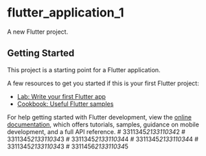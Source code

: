 # flutter_application_1

A new Flutter project.

## Getting Started

This project is a starting point for a Flutter application.

A few resources to get you started if this is your first Flutter project:

- [Lab: Write your first Flutter app](https://docs.flutter.dev/get-started/codelab)
- [Cookbook: Useful Flutter samples](https://docs.flutter.dev/cookbook)

For help getting started with Flutter development, view the
[online documentation](https://docs.flutter.dev/), which offers tutorials,
samples, guidance on mobile development, and a full API reference.
#   3 3 1 1 3 4 5 _ 2 1 3 3 1 1 0 3 4 _ 2  
 #   3 3 1 1 3 4 5 _ 2 1 3 3 1 1 0 3 4 _ 3  
 #   3 3 1 1 3 4 5 _ 2 1 3 3 1 1 0 3 4 _ 4  
 #   3 3 1 1 3 4 5 _ 2 1 3 3 1 1 0 3 4 _ 4  
 #   3 3 1 1 3 4 5 _ 2 1 3 3 1 1 0 3 4 _ 3  
 #   3 3 1 1 4 5 6 _ 2 1 3 3 1 1 0 3 4 _ 5  
 